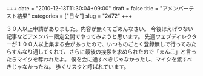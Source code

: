 +++
date = "2010-12-13T11:30:04+09:00"
draft = false
title = "アメンバーテスト結果"
categories = ["日々"]
slug = "2472"
+++

３０人以上申請がありました。内容が無くてごめんなさい。
今後はえげつない記事などアメンバー限定公開でやってみようと思います。
先週ウェブディレクターが１００人以上集まる会があったので、いつものごとく登録無しで行ってみたらすんなり通してくれて、さらに最後の挨拶を求められたので「まんこ」と言ったらマイクを奪われたよ。
僕を会に通すべきじゃなかったし、マイクを渡すべきじゃなかったね。
歩くリスクと呼ばれています。
